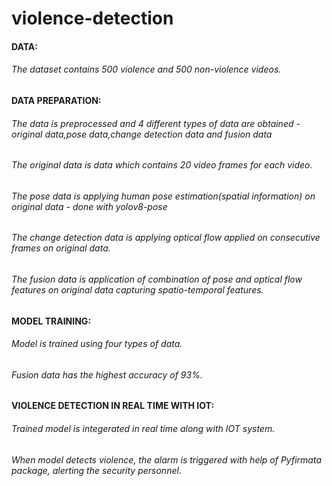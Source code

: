 # violence-detection

#### DATA:

###### The dataset contains 500 violence and 500 non-violence videos.

#### DATA PREPARATION:

###### The data is preprocessed and 4 different types of data are obtained - original data,pose data,change detection data and fusion data
###### The original data is data which contains 20 video frames for each video.
###### The pose data is applying human pose estimation(spatial information) on original data - done with yolov8-pose
###### The change detection data is applying optical flow applied on consecutive frames on original data.
###### The fusion data is application of combination of pose and optical flow features on original data capturing spatio-temporal features.

#### MODEL TRAINING:

###### Model is trained using four types of data.
###### Fusion data has the highest accuracy of 93%.

#### VIOLENCE DETECTION IN REAL TIME WITH IOT:

###### Trained model is integerated in real time along with IOT system.
###### When model detects violence, the alarm is triggered with help of Pyfirmata package, alerting the security personnel.
